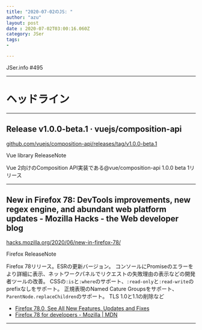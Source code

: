 ```yaml
---
title: "2020-07-02のJS: "
author: "azu"
layout: post
date : 2020-07-02T03:00:16.060Z
category: JSer
tags:
-

---
```


JSer.info #495

----

<h1 class="site-genre">ヘッドライン</h1>

----

## Release v1.0.0-beta.1 · vuejs/composition-api
[github.com/vuejs/composition-api/releases/tag/v1.0.0-beta.1](https://github.com/vuejs/composition-api/releases/tag/v1.0.0-beta.1 "Release v1.0.0-beta.1 · vuejs/composition-api")
<p class="jser-tags jser-tag-icon"><span class="jser-tag">Vue</span> <span class="jser-tag">library</span> <span class="jser-tag">ReleaseNote</span></p>

Vue 2向けのComposition API実装である@vue/composition-api 1.0.0 beta  1リリース


----

## New in Firefox 78: DevTools improvements, new regex engine, and abundant web platform updates - Mozilla Hacks - the Web developer blog
[hacks.mozilla.org/2020/06/new-in-firefox-78/](https://hacks.mozilla.org/2020/06/new-in-firefox-78/ "New in Firefox 78: DevTools improvements, new regex engine, and abundant web platform updates - Mozilla Hacks - the Web developer blog")
<p class="jser-tags jser-tag-icon"><span class="jser-tag">Firefox</span> <span class="jser-tag">ReleaseNote</span></p>

Firefox 78リリース。ESRの更新バージョン。
コンソールにPromiseのエラーをより詳細に表示、ネットワークパネルでリクエストの失敗理由の表示などの開発者ツールの改善。
CSSの`:is`と`:where`のサポート、`:read-only`と`:read-write`のprefixなしをサポート。
正規表現のNamed Cature Groupsをサポート、`ParentNode.replaceChildren`のサポート。
TLS 1.0と1.1の削除など

- [Firefox 78.0, See All New Features, Updates and Fixes](https://www.mozilla.org/en-US/firefox/78.0/releasenotes/ "Firefox 78.0, See All New Features, Updates and Fixes")
- [Firefox 78 for developers - Mozilla | MDN](https://developer.mozilla.org/docs/Mozilla/Firefox/Releases/78 "Firefox 78 for developers - Mozilla | MDN")

----
